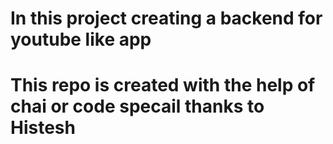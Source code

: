 # In this project creating a backend for youtube like app

# This repo is created with the help of chai or code specail thanks to Histesh

